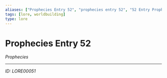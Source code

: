 ```yaml
---
aliases: ["Prophecies Entry 52", "prophecies entry 52", "52 Entry Prophecies"]
tags: [lore, worldbuilding]
type: lore
---
```


# Prophecies Entry 52

*Prophecies*

---
*ID: LORE00051*